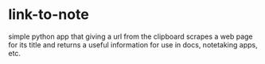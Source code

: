 # link-to-note
 simple python app that giving a url from the clipboard scrapes a web page for its title and returns a useful information for use in docs, notetaking apps, etc.
